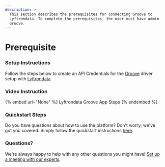```yaml
---
description: >-
  This section describes the prerequisites for connecting Groove to
  Lyftrondata. To complete the prerequisites, the user must have admin access to
  Groove.
---
```


# Prerequisite

<mark style="color:blue;"></mark>

### Setup Instructions

Follow the steps below to create an API Credentials for the [Groove](None) driver setup with [Lyftrondata](https://www.lyftrondata.com)

### Video Instruction

{% embed url="None" %}
Lyftrondata Groove App Steps
{% endembed %}

### Quickstart Steps

Do you have questions about how to use the platform? Don't worry; we've got you covered. Simply follow the quickstart instructions [here](README.md).

### Questions? <a href="#questions" id="questions"></a>

We're always happy to help with any other questions you might have! [Set up a meeting with our experts](https://www.lyftrondata.com/book-a-meeting/).

